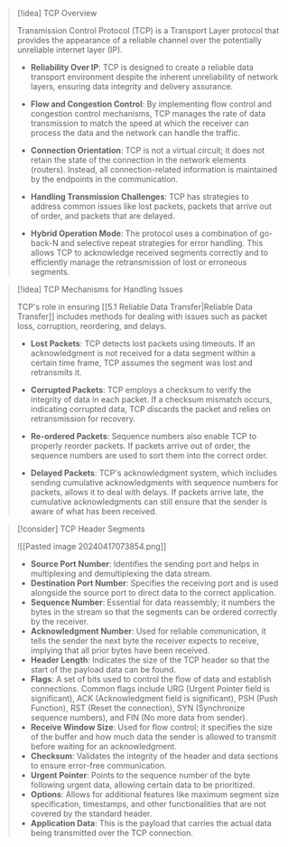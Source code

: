 

> [!idea] TCP Overview
> 
> Transmission Control Protocol (TCP) is a Transport Layer protocol that provides the appearance of a reliable channel over the potentially unreliable internet layer (IP). 
> 
> - **Reliability Over IP**: TCP is designed to create a reliable data transport environment despite the inherent unreliability of network layers, ensuring data integrity and delivery assurance.
> 
> - **Flow and Congestion Control**: By implementing flow control and congestion control mechanisms, TCP manages the rate of data transmission to match the speed at which the receiver can process the data and the network can handle the traffic.
> 
> - **Connection Orientation**: TCP is not a virtual circuit; it does not retain the state of the connection in the network elements (routers). Instead, all connection-related information is maintained by the endpoints in the communication.
> 
> - **Handling Transmission Challenges**: TCP has strategies to address common issues like lost packets, packets that arrive out of order, and packets that are delayed.
> 
> - **Hybrid Operation Mode**: The protocol uses a combination of go-back-N and selective repeat strategies for error handling. This allows TCP to acknowledge received segments correctly and to efficiently manage the retransmission of lost or erroneous segments.

> [!idea] TCP Mechanisms for Handling Issues
>
> TCP's role in ensuring [[5.1 Reliable Data Transfer|Reliable Data Transfer]] includes methods for dealing with issues such as packet loss, corruption, reordering, and delays.
>
> - **Lost Packets**: TCP detects lost packets using timeouts. If an acknowledgment is not received for a data segment within a certain time frame, TCP assumes the segment was lost and retransmits it.
>
> - **Corrupted Packets**: TCP employs a checksum to verify the integrity of data in each packet. If a checksum mismatch occurs, indicating corrupted data, TCP discards the packet and relies on retransmission for recovery.
>
> - **Re-ordered Packets**: Sequence numbers also enable TCP to properly reorder packets. If packets arrive out of order, the sequence numbers are used to sort them into the correct order.
>
> - **Delayed Packets**: TCP's acknowledgment system, which includes sending cumulative acknowledgments with sequence numbers for packets, allows it to deal with delays. If packets arrive late, the cumulative acknowledgments can still ensure that the sender is aware of what has been received.

> [!consider] TCP Header Segments 
> 
> ![[Pasted image 20240417073854.png]]
>
> - **Source Port Number**: Identifies the sending port and helps in multiplexing and demultiplexing the data stream.
> - **Destination Port Number**: Specifies the receiving port and is used alongside the source port to direct data to the correct application.
> - **Sequence Number**: Essential for data reassembly; it numbers the bytes in the stream so that the segments can be ordered correctly by the receiver.
> - **Acknowledgment Number**: Used for reliable communication, it tells the sender the next byte the receiver expects to receive, implying that all prior bytes have been received.
> - **Header Length**: Indicates the size of the TCP header so that the start of the payload data can be found.
> - **Flags**: A set of bits used to control the flow of data and establish connections. Common flags include URG (Urgent Pointer field is significant), ACK (Acknowledgment field is significant), PSH (Push Function), RST (Reset the connection), SYN (Synchronize sequence numbers), and FIN (No more data from sender).
> - **Receive Window Size**: Used for flow control; it specifies the size of the buffer and how much data the sender is allowed to transmit before waiting for an acknowledgment.
> - **Checksum**: Validates the integrity of the header and data sections to ensure error-free communication.
> - **Urgent Pointer**: Points to the sequence number of the byte following urgent data, allowing certain data to be prioritized.
> - **Options**: Allows for additional features like maximum segment size specification, timestamps, and other functionalities that are not covered by the standard header.
> - **Application Data**: This is the payload that carries the actual data being transmitted over the TCP connection.
